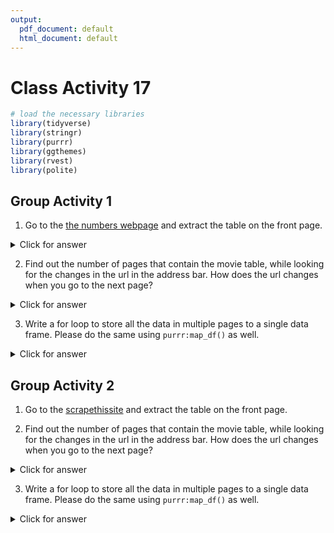 ```yaml
---
output:
  pdf_document: default
  html_document: default
---
```

# Class Activity 17


```r
# load the necessary libraries
library(tidyverse)
library(stringr)
library(purrr)
library(ggthemes)
library(rvest)
library(polite)
```



## Group Activity 1

1. Go to the [the numbers webpage](https://www.the-numbers.com/movie/budgets/all) and extract the table on the front page.


<details>
<summary class="answer">Click for answer</summary>




```r
session1 <- read_html("https://www.the-numbers.com/movie/budgets/all") %>%
  html_nodes(css = "table") %>%
  html_table()

table_base <- session1 %>% .[[1]]
```

</details>



2. Find out the number of pages that contain the movie table, while looking for the changes in the url in the address bar. How does the url changes when you go to the next page?


<details>
<summary class="answer">Click for answer</summary>



*Answer:* The starting count of the movie gets concatenated to the url in increments of 100.


</details>


3. Write a for loop to store all the data in multiple pages to a single data frame. Please do the same using `purrr:map_df()` as well.



<details>
<summary class="answer">Click for answer</summary>




```r
library(tidyverse)
library(rvest)

new_urls <- "https://www.the-numbers.com/movie/budgets/all/"

# Create an empty data frame
df1 <- list()

# Generate a vector of indices
index <- seq(1, 6301, 100)
```



```r
# Loop through indices, scrape data, and bind the resulting data frames
start_time <- proc.time() # Capture start time
for (i in 1:length(index)) {
  url <- str_glue("{new_urls}{index[i]}")
  webpage <- read_html(url)
  table_new <- html_table(webpage)[[1]] %>%
    janitor::clean_names() %>%
    mutate(across(everything(), as.character))
  df1[[i]] <- table_new
}
end_time <- proc.time() # Capture end time
end_time - start_time # Calculate duration
```

```
   user  system elapsed 
  3.749   0.138  39.244 
```

```r
df1_final <- do.call(rbind, df1)
df1_final1 <- reduce(df1, dplyr::bind_rows)
```



<!--


```r
# alternate using map_df()
start_time <- proc.time() # Capture start time

urls <- map(index, function(i) str_glue({new_urls}, {index[i]}))
urls <- map(index, ~str_glue({new_urls}, {.x}))

library(tidyverse)
library(rvest)
library(glue)
library(janitor)

# Assuming 'urls' is already defined
movies_data <- map_df(urls, ~read_html(.x) %>%
                        html_table() %>%
                        .[[1]] %>%
                        janitor::clean_names() %>% 
                        mutate(across(everything(), as.character))) 
end_time <- proc.time() # Capture end time
end_time - start_time # Calculate duration
```

```
   user  system elapsed 
  3.873   0.093  37.883 
```

-->

</details>



## Group Activity 2

1. Go to the [scrapethissite](https://www.scrapethissite.com/pages/forms/) and extract the table on the front page.

<!--
<details>
<summary class="answer">Click for answer</summary>




```r
session1 <- read_html("https://www.scrapethissite.com/pages/forms/") %>%
  html_nodes(css = "table") %>%
  html_table()

table_base <- session1 %>% .[[1]]
```


</details>
-->

2. Find out the number of pages that contain the movie table, while looking for the changes in the url in the address bar. How does the url changes when you go to the next page?



<details>
<summary class="answer">Click for answer</summary>



*Answer:* The url field has `?page_num=` added with the number of pages running from 1 to 24.

</details>



3. Write a for loop to store all the data in multiple pages to a single data frame. Please do the same using `purrr:map_df()` as well.


<details>
<summary class="answer">Click for answer</summary>




```r
library(tidyverse)
library(rvest)

new_urls <- "http://scrapethissite.com/pages/forms/?page_num="

# Generate a vector of indices
index <- seq(1, 24)
```




```r
df2 <- list()
start_time <- proc.time() # Capture start time

for (i in index) {
  url <- str_glue("{new_urls}{i}")
  webpage <- read_html(url)
  table_new <- html_table(webpage)[[1]] %>%
    janitor::clean_names() %>%
    #set_names(~ifelse(is.na(.) | . == "", paste("V", seq_along(.), sep=""), .)) %>%
    mutate(across(everything(), as.character))
  df2[[i]] <- table_new
}
end_time <- proc.time() # Capture end time
end_time - start_time # Calculate duration
```

```
   user  system elapsed 
  1.499   0.089   8.582 
```

```r
df2_final <- bind_rows(df2)
df2_final
```

```
# A tibble: 582 × 9
   team_name        year  wins  losses ot_losses win_percent
   <chr>            <chr> <chr> <chr>  <chr>     <chr>      
 1 Boston Bruins    1990  44    24     <NA>      0.55       
 2 Buffalo Sabres   1990  31    30     <NA>      0.388      
 3 Calgary Flames   1990  46    26     <NA>      0.575      
 4 Chicago Blackha… 1990  49    23     <NA>      0.613      
 5 Detroit Red Win… 1990  34    38     <NA>      0.425      
 6 Edmonton Oilers  1990  37    37     <NA>      0.463      
 7 Hartford Whalers 1990  31    38     <NA>      0.388      
 8 Los Angeles Kin… 1990  46    24     <NA>      0.575      
 9 Minnesota North… 1990  27    39     <NA>      0.338      
10 Montreal Canadi… 1990  39    30     <NA>      0.487      
# ℹ 572 more rows
# ℹ 3 more variables: goals_for_gf <chr>,
#   goals_against_ga <chr>, x <chr>
```



```r
# alternate using map
urls <- map(index, function(i) str_glue({new_urls}, {i}))
urls <- map(index, ~str_glue("{new_urls}{.x}"))

start_time <- proc.time() # Capture start time
sports_data <- map_df(urls, ~read_html(.x) %>%
                  html_table() %>%
                  .[[1]] %>%
                  janitor::clean_names() %>%
                  mutate(across(everything(), as.character)))

end_time <- proc.time() # Capture end time
end_time - start_time # Calculate duration
```

```
   user  system elapsed 
  1.478   0.096   8.500 
```

```r
sports_data
```

```
# A tibble: 582 × 9
   team_name        year  wins  losses ot_losses win_percent
   <chr>            <chr> <chr> <chr>  <chr>     <chr>      
 1 Boston Bruins    1990  44    24     <NA>      0.55       
 2 Buffalo Sabres   1990  31    30     <NA>      0.388      
 3 Calgary Flames   1990  46    26     <NA>      0.575      
 4 Chicago Blackha… 1990  49    23     <NA>      0.613      
 5 Detroit Red Win… 1990  34    38     <NA>      0.425      
 6 Edmonton Oilers  1990  37    37     <NA>      0.463      
 7 Hartford Whalers 1990  31    38     <NA>      0.388      
 8 Los Angeles Kin… 1990  46    24     <NA>      0.575      
 9 Minnesota North… 1990  27    39     <NA>      0.338      
10 Montreal Canadi… 1990  39    30     <NA>      0.487      
# ℹ 572 more rows
# ℹ 3 more variables: goals_for_gf <chr>,
#   goals_against_ga <chr>, x <chr>
```

</details>

